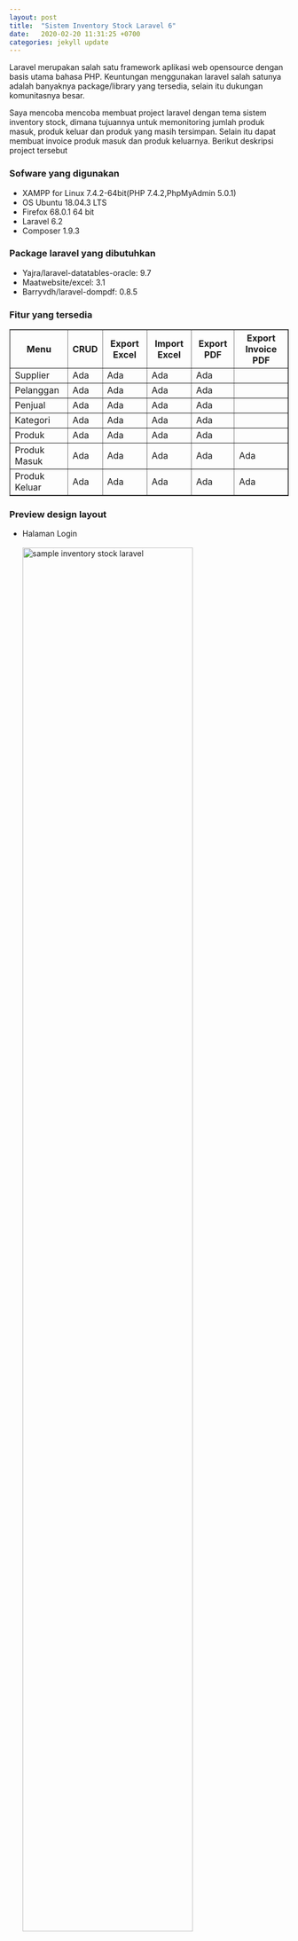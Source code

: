 ```yaml
---
layout: post
title:  "Sistem Inventory Stock Laravel 6"
date:   2020-02-20 11:31:25 +0700
categories: jekyll update
---
```

<head></head>
<body>
<p>Laravel merupakan salah satu framework aplikasi web opensource dengan basis utama bahasa PHP. Keuntungan menggunakan laravel salah satunya adalah banyaknya package/library yang tersedia, selain itu dukungan komunitasnya besar.</p>
<p>Saya mencoba mencoba membuat project laravel dengan tema sistem inventory stock, dimana tujuannya untuk memonitoring jumlah produk masuk, produk keluar dan produk yang masih tersimpan. Selain itu dapat membuat invoice produk masuk dan produk keluarnya. Berikut deskripsi project tersebut</p>

<h3>Sofware yang digunakan</h3>
<ul>
    <li>XAMPP for Linux 7.4.2-64bit(PHP 7.4.2,PhpMyAdmin 5.0.1)</li>
    <li>OS Ubuntu 18.04.3 LTS</li>
    <li>Firefox 68.0.1 64 bit</li>
    <li>Laravel 6.2</li>
    <li>Composer 1.9.3</li>
</ul>

<h3>Package laravel yang dibutuhkan</h3>
<ul>
    <li>Yajra/laravel-datatables-oracle: 9.7</li>
    <li>Maatwebsite/excel: 3.1</li>
    <li>Barryvdh/laravel-dompdf: 0.8.5</li>
</ul>

<h3>Fitur yang tersedia</h3>

<table border="1px">
    <thead>
        <th>Menu</th>
        <th>CRUD</th>
        <th>Export Excel</th>
        <th>Import Excel</th>
        <th>Export PDF</th>
        <th>Export Invoice PDF</th>
    </thead>
    <tbody>
        <tr>
            <td>Supplier</td>
            <td>Ada</td>
            <td>Ada</td>
            <td>Ada</td>
            <td>Ada</td>
            <td></td>
        </tr>
        <tr>
            <td>Pelanggan</td>
            <td>Ada</td>
            <td>Ada</td>
            <td>Ada</td>
            <td>Ada</td>
            <td></td>
        </tr>
        <tr>
            <td>Penjual</td>
            <td>Ada</td>
            <td>Ada</td>
            <td>Ada</td>
            <td>Ada</td>
            <td></td>
        </tr>
        <tr>
            <td>Kategori</td>
            <td>Ada</td>
            <td>Ada</td>
            <td>Ada</td>
            <td>Ada</td>
            <td></td>
        </tr>
        <tr>
            <td>Produk</td>
            <td>Ada</td>
            <td>Ada</td>
            <td>Ada</td>
            <td>Ada</td>
            <td></td>
        </tr>
        <tr>
            <td>Produk Masuk</td>
            <td>Ada</td>
            <td>Ada</td>
            <td>Ada</td>
            <td>Ada</td>
            <td>Ada</td>
        </tr>
        <tr>
            <td>Produk Keluar</td>
            <td>Ada</td>
            <td>Ada</td>
            <td>Ada</td>
            <td>Ada</td>
            <td>Ada</td>
        </tr>
    </tbody>
</table>

<h3>Preview design layout</h3>
<ul>
    <li>Halaman Login</li>
    <br>
    <img src="/assets/img-inventory-laravel6/login.png" width="80%" alt="sample inventory stock laravel">
    <br><br>
    <li>Halaman Registrasi</li>
    <br>
    <img src="/assets/img-inventory-laravel6/registrasi.png" width="80%" alt="sample inventory stock laravel">
    <br><br>
    <li>Halaman Utama</li>
    <br>
    <img src="/assets/img-inventory-laravel6/home.png" width="80%" alt="sample inventory stock laravel">
    <br><br>
    <li>Halaman Data Kategori</li>
    <br>
    <img src="/assets/img-inventory-laravel6/data_kategori.png" width="80%" alt="sample inventory stock laravel">
    <br><br>
    <li>Halaman Tambah Data Kategori</li>
    <br>
    <img src="/assets/img-inventory-laravel6/tambahdata_kategori.png" width="80%" alt="sample inventory stock laravel">
    <br><br>
    <li>Halaman Ubah Data Kategori</li>
    <br>
    <img src="/assets/img-inventory-laravel6/ubahdata_kategori.png" width="80%" alt="sample inventory stock laravel">
    <br><br>
    <li>Halaman Hapus Data Kategori</li>
    <br>
    <img src="/assets/img-inventory-laravel6/hapus_datakategori.png" width="80%" alt="sample inventory stock laravel">
    <br><br>
    <li>Halaman Data Produk</li>
    <br>
    <img src="/assets/img-inventory-laravel6/data_produk.png" width="80%" alt="sample inventory stock laravel">
    <br><br>
    <li>Halaman Tambah Data Produk</li>
    <br>
    <img src="/assets/img-inventory-laravel6/tambahdata_produk.png" width="80%" alt="sample inventory stock laravel">
    <br><br>
    <li>Halaman Ubah Data Produk</li>
    <br>
    <img src="/assets/img-inventory-laravel6/ubahdata_produk.png" width="80%" alt="sample inventory stock laravel">
    <br><br>
    <li>Halaman Data Produk Masuk</li>
    <br>
    <img src="/assets/img-inventory-laravel6/data_produkmasuk.png" width="80%" alt="sample inventory stock laravel">
    <br><br>
    <li>Halaman Tambah Data Produk Masuk</li>
    <br>
    <img src="/assets/img-inventory-laravel6/tambahdata_produkmasuk.png" width="80%" alt="sample inventory stock laravel">
    <br><br>
    <li>Halaman Ubah Data Produk Masuk</li>
    <br>
    <img src="/assets/img-inventory-laravel6/ubahdata_produkmasuk.png" width="80%" alt="sample inventory stock laravel">
    <br><br>
    <li>Invoice Produk Masuk</li>
    <br>
    <img src="/assets/img-inventory-laravel6/sample_invoice_prodmasuk.png" width="80%" alt="sample inventory stock laravel">
    <br>
</ul>

<h3>Installasi dan Penggunaan</h3>
<ul>
    <li>Install Xampp [skip jika sudah]</li>
    <li>Install Composer [skip jika sudah]</li>
</ul>
<b><font color="red">Pastikan posisi Berada Terminal/CMD di htdocs Xampp dengan perintah <i>cd</i></font></b>
<ul>
    <li>Install Laravel
        <pre>
            <code>composer create-project --prefer-dist laravel/laravel inventory</code>
        </pre>
    </li>
    <li>Install Require Yajra Datatables
        <pre>
            <code>composer require yajra/laravel-datatables-oracle</code>
        </pre>
        Lakukan konfigurasi di folder config/app.php
        <pre>
            <code>
                'providers' => [
                    Yajra\Datatables\DatatablesServiceProvider::class,
                ],
        dan pada bagian:
                'aliases' => [
                    'Datatables'=>Yajra\Datatables\Facades\Datatables::class,
                ],
            </code>
        </pre>
    </li>
    <li>Install Require Maatwebsite/excel 
        <pre>
            <code>composer reuquire maatwebsite/excel</code>
        </pre>
        Lakukan konfigurasi di folde config/app.php
        <pre>
            <code>
                'providers' => [
                    Maatwebsite\Excel\ExcelServiceProvider::class,
                ],
        dan pada bagian:
                'aliases' => [
                    'Excel'=>Maatwebsite\Excel\Facades\Excel::class,
                ],
            </code>
        </pre>
    </li>
    <li>Install Require Barryvdh/laravel-dompdf
        <pre>
            <code>composer require barryvdh/laravel-dompdf </code>
        </pre>
        Lakukan konfigurasi di folde config/app.php
        <pre>
            <code>
                'providers' => [
                    Barryvdh\DomPDF\ServiceProvider::class,
                ],
        dan pada bagian:
                'aliases' => [
                    'PDF'=>Barryvdh\DomPDF\Facade::class,
                ],
            </code>
        </pre>
    </li>
    <li>Cara 1: Mengkoding program dengan mengetik ulang program mulai dari folder Routes/web.php, resources/Views, App/http/controller, App/imports, App/exports ( sangat disarankan) hehe</li>
    <li>Cara 2: Melakukan CoPas semua folder ke Project laravel yang sudah diunduh, dengan syarat versi laravel/package sama. <b>Note: Jika melakukan clone, folder vendor laravel hasil clone tidak ada (karena size file besar)</b>, Jadi silahkan folder vendor ditambahkan / Copas dari laravel yang telah anda buat</li>
    <li>Buat Database dengan nama inventory, kemudian lakukan konfigurasi database dengan membuka file .env pada project laravel, silahkan masukan nama database user dan password (jika ada)</li>
    <li>Jika menggunakan Cara ke 2, tinggal melakukan migrate untuk membuat table database secara otomatis dengan perintah:
        <pre>
            <code>php artisan migrate</code>
        </pre>
        Akan tetapi jika menggunakan Cara 1, buat file dan melakukan koding terlebih dahulu pada folder Databases/migrations/ serta membuat file model pada folder App/ 
    </li>
</ul>

<p><b>Note :</b> Data screenshot merupakan sample, jika terdapat kesamaan nama atau tempat, silahkan konfirmasi sehingga akan segera saya tarik/ganti</p>
<h3>Semoga Bermanfaat </h3>
</body>
